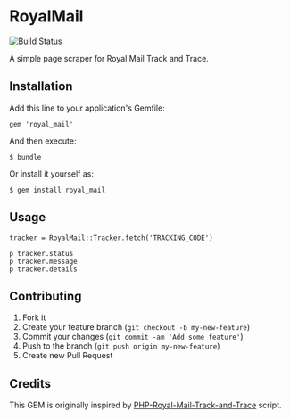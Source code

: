 # RoyalMail

[![Build Status](https://secure.travis-ci.org/laurynas/royal_mail.png)](http://travis-ci.org/laurynas/royal_mail)

A simple page scraper for Royal Mail Track and Trace.

## Installation

Add this line to your application's Gemfile:

    gem 'royal_mail'

And then execute:

    $ bundle

Or install it yourself as:

    $ gem install royal_mail

## Usage

    tracker = RoyalMail::Tracker.fetch('TRACKING_CODE')

    p tracker.status
    p tracker.message
    p tracker.details

## Contributing

1. Fork it
2. Create your feature branch (`git checkout -b my-new-feature`)
3. Commit your changes (`git commit -am 'Add some feature'`)
4. Push to the branch (`git push origin my-new-feature`)
5. Create new Pull Request

## Credits

This GEM is originally inspired by 
[PHP-Royal-Mail-Track-and-Trace](https://github.com/roldershaw/PHP-Royal-Mail-Track-and-Trace) script.


